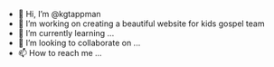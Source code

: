 - 👋 Hi, I’m @kgtappman
- 👀 I’m working on creating a beautiful website for kids gospel team
- 🌱 I’m currently learning ...
- 💞️ I’m looking to collaborate on ...
- 📫 How to reach me ...

<!---
kgtappman/kgtappman is a ✨ special ✨ repository because its `README.md` (this file) appears on your GitHub profile.
You can click the Preview link to take a look at your changes.
--->
